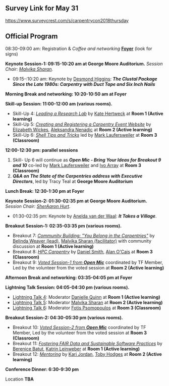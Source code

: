 ## Survey Link for May 31

https://www.surveycrest.com/s/carpentrycon2018thursday

## Official Program

08:30-09:00 am: Registration & _Coffee and networking_ **[Foyer](https://goo.gl/maps/xpnddSdsZ8n)** (look for signs)

**Keynote Session-1: 09:15-10:20 am at George Moore Auditorium.** *Session Chair: [Malvika Sharan](https://github.com/carpentries/carpentrycon/blob/master/ShortBio/SessionChairs/MalvikaSharan-Bio.md).*

- 09:15-:10:20 am: Keynote by [Desmond Higgins](https://github.com/carpentries/carpentrycon/blob/master/ShortBio/Speakers/DesmondHiggins-bio.md): **_The Clustal Package Since the Late 1980s: Carpentry with Duct Tape and Six Inch Nails_**

**Morning Break and networking: 10:20-10:50 am at Foyer**

**Skill-up Session: 11:00-12:00 am (various rooms).**

- Skill-Up 4: [_Leading a Research Lab_](https://github.com/carpentries/carpentrycon/tree/master/Sessions/2018-05-31/01-Skill-Up-4-Leading-A-Research-Lab) by [Kate Hertweck](https://github.com/carpentries/carpentrycon/blob/master/ShortBio/SessionChairs/KateHertweck-bio.md) at **Room 1 (Active learning)**
- Skill-Up 5: [_Creating and Registering a Carpentry Event Website_](https://github.com/carpentries/carpentrycon/tree/master/Sessions/2018-05-31/02-Skill-Up-5-Creating-And-Registering-A-Carpentry-Event-Website) by [Elizabeth Wickes](), [Aleksandra Nenadic]() at **Room 2 (Active learning)**
- Skill-Up 6: [_Shell Tips and Tricks_](https://github.com/carpentries/carpentrycon/tree/master/Sessions/2018-05-31/03-Skill-Up-6-Shell-Tips-And-Tricks) led by [Mark Laufersweiler](https://github.com/carpentries/carpentrycon/blob/master/ShortBio/TaskForce/MarkLaufersweiler-bio.md) at **Room 3 (Classroom)**

**12:00-12:30 pm: parallel sessions**

1. Skill- Up 6 will continue as ***Open Mic - Bring Your Ideas for Breakout 9 and 10*** co-led by [Mark Laufersweiler](https://github.com/carpentries/carpentrycon/blob/master/ShortBio/TaskForce/MarkLaufersweiler-bio.md) and [Ivo Array]() at **Room 3 (Classroom)**
2. **_Q&A on The State of the Carpentries address with Executive Directors_**, led by Tracy Teal at **George Moore Auditorium**

**Lunch Break: 12:30-1:30 pm at Foyer**

**Keynote Session-2: 01:30-02:35 pm at George Moore Auditorium.** *Session Chair: [SherAaron Hurt](https://github.com/carpentries/carpentrycon/blob/master/ShortBio/TaskForce/SherAaronHurt-bio.md)*.

- 01:30-02:35 pm: Keynote by [Anelda van der Waal](https://github.com/carpentries/carpentrycon/blob/master/ShortBio/Speakers/AneldavanderWalt-bio.md): ***It Takes a Village***.

**Breakout Session-1: 02:35-03:35 pm (various rooms).**

- Breakout 7: [_Community Building: "You Belong in the Carpentries"_](https://github.com/carpentries/carpentrycon/tree/master/Sessions/2018-05-31/04-Breakout-7-Community-Building)	by	[Belinda Weaver (lead)](https://github.com/carpentries/carpentrycon/blob/master/ShortBio/SessionChairs/BelindaWeaver-bio.md), [Malvika Sharan (facilitator)](https://github.com/carpentries/carpentrycon/blob/master/ShortBio/SessionChairs/MalvikaSharan-Bio.md) with community discussion at **Room 1 (Active learning)**
- Breakout 8: [_HPC Carpentry_](https://github.com/carpentries/carpentrycon/tree/master/Sessions/2018-05-31/05-Breakout-8-HPC-Carpentry) by [Daniel Smith](https://github.com/carpentries/carpentrycon/blob/master/ShortBio/SessionChairs/DanielSmith-bio.md), [Alan O'Cais](https://github.com/carpentries/carpentrycon/blob/master/ShortBio/SessionChairs/AlanOCais-bio.md) at **Room 3 (Classroom)**
- Breakout 9: [_Voted Session-1 from **Open Mic**_](https://github.com/carpentries/carpentrycon/tree/master/Sessions/2018-05-31/06-Breakout-9-Voted-Session-1) coordinated by TF Member, Led by the volunteer from the voted session at **Room 2 (Active learning)**

**Afternoon Break and networking: 03:35-04:05 pm at Foyer**

**Lightning Talk Session: 04:05-04:30 pm (various rooms).**

- [Lightning Talk 4](https://github.com/carpentries/carpentrycon/tree/master/Sessions/2018-05-31/07-Lightning-Talks-Session-4): Moderator [Danielle Quinn](https://github.com/carpentries/carpentrycon/blob/master/ShortBio/TaskForce/DanielleQuinn-bio.md) at **Room 1 (Active learning)**
- [Lightning Talk 5](https://github.com/carpentries/carpentrycon/tree/master/Sessions/2018-05-31/08-Lightning-Talks-Session-5): Moderator [Malvika Sharan](https://github.com/carpentries/carpentrycon/blob/master/ShortBio/SessionChairs/MalvikaSharan-Bio.md) at **Room 2 (Active learning)**
- [Lightning Talk 6](https://github.com/carpentries/carpentrycon/tree/master/Sessions/2018-05-31/09-Lightning-Talks-Session-6): Moderator [Fotis Psomopoulos](https://github.com/carpentries/carpentrycon/blob/master/ShortBio/SessionChairs/FotisPsomopoulos-bio.md) at **Room 3 (Classroom)**

**Breakout Session-2: 04:30-05:30 pm (various rooms).**

- Breakout 10: [_Voted Session-2 from **Open Mic**_](https://github.com/carpentries/carpentrycon/tree/master/Sessions/2018-05-31/10-Breakout-10-Voted-Session-2) coordinated by TF Member, Led by the volunteer from the voted session at **Room 3 (Classroom)**
- Breakout 11: [_Fostering FAIR Data and Sustainable Software Practices_](https://github.com/carpentries/carpentrycon/tree/master/Sessions/2018-05-31/11-Breakout-11-Fostering-FAIR-Data-And-Sustainable-Software-Practices) by [Berenice Batut](https://github.com/carpentries/carpentrycon/blob/master/ShortBio/SessionChairs/BereniceBatut-bio.md), [Katrin Leinweber](https://github.com/carpentries/carpentrycon/blob/master/ShortBio/SessionChairs/KatrinLeinweber-bio.md) at **Room 1 (Active learning)**
- Breakout 12: [_Mentoring_](https://github.com/carpentries/carpentrycon/tree/master/Sessions/2018-05-31/12-Breakout-12-Mentoring) by	[Kari Jordan](https://github.com/carpentries/carpentrycon/blob/master/ShortBio/SessionChairs/KariLJordan-bio.md), [Toby Hodges](https://github.com/carpentries/carpentrycon/blob/master/ShortBio/SessionChairs/TobyHodges-bio.md) at **Room 2 (Active learning)**

**Conference Dinner: 6:30-9:30 pm**

Location **TBA**
